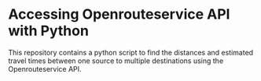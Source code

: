 # Accessing Openrouteservice API with Python

This repository contains a python script to find the distances and estimated travel times between one source to multiple destinations using the Openrouteservice API.
